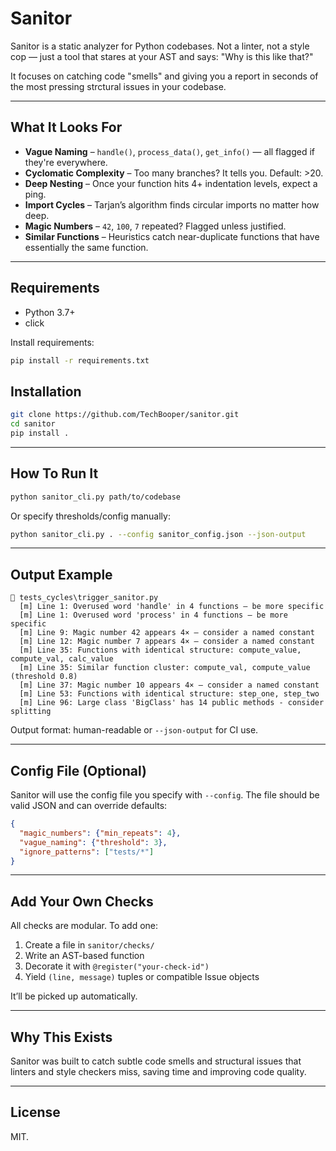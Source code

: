 
# Sanitor

Sanitor is a static analyzer for Python codebases. Not a linter, not a style cop — just a tool that stares at your AST and says: "Why is this like that?"

It focuses on catching code "smells" and giving you a report in seconds of the most pressing strctural issues in your codebase.

---

## What It Looks For

* **Vague Naming** – `handle()`, `process_data()`, `get_info()` — all flagged if they're everywhere.
* **Cyclomatic Complexity** – Too many branches? It tells you. Default: >20.
* **Deep Nesting** – Once your function hits 4+ indentation levels, expect a ping.
* **Import Cycles** – Tarjan’s algorithm finds circular imports no matter how deep.
* **Magic Numbers** – `42`, `100`, `7` repeated? Flagged unless justified.
* **Similar Functions** – Heuristics catch near-duplicate functions that have essentially the same function.

---


## Requirements

- Python 3.7+
- click

Install requirements:

```bash
pip install -r requirements.txt
```

## Installation

```bash
git clone https://github.com/TechBooper/sanitor.git
cd sanitor
pip install .
```

---


## How To Run It

```bash
python sanitor_cli.py path/to/codebase
```

Or specify thresholds/config manually:

```bash
python sanitor_cli.py . --config sanitor_config.json --json-output
```

---

## Output Example

```
📁 tests_cycles\trigger_sanitor.py
  [m] Line 1: Overused word 'handle' in 4 functions – be more specific
  [m] Line 1: Overused word 'process' in 4 functions – be more specific
  [m] Line 9: Magic number 42 appears 4× – consider a named constant
  [m] Line 12: Magic number 7 appears 4× – consider a named constant
  [m] Line 35: Functions with identical structure: compute_value, compute_val, calc_value
  [m] Line 35: Similar function cluster: compute_val, compute_value (threshold 0.8)
  [m] Line 37: Magic number 10 appears 4× – consider a named constant
  [m] Line 53: Functions with identical structure: step_one, step_two
  [m] Line 96: Large class 'BigClass' has 14 public methods - consider splitting
```


Output format: human-readable or `--json-output` for CI use.

---


## Config File (Optional)

Sanitor will use the config file you specify with `--config`. The file should be valid JSON and can override defaults:

```json
{
  "magic_numbers": {"min_repeats": 4},
  "vague_naming": {"threshold": 3},
  "ignore_patterns": ["tests/*"]
}
```

---


## Add Your Own Checks

All checks are modular. To add one:

1. Create a file in `sanitor/checks/`
2. Write an AST-based function
3. Decorate it with `@register("your-check-id")`
4. Yield `(line, message)` tuples or compatible Issue objects

It’ll be picked up automatically.

---


## Why This Exists

Sanitor was built to catch subtle code smells and structural issues that linters and style checkers miss, saving time and improving code quality.

---

## License

MIT.
